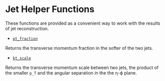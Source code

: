 # Jet Helper Functions

These functions are provided as a convenient way to work with the results of jet
reconstruction.

- [`pt_fraction`](@ref)

Returns the transverse momentum fraction in the softer of the two jets.

- [`kt_scale`](@ref)

Returns the transverse momentum scale between two jets, the product of the
smaller ``p_T`` and the angular separation in the the η-ϕ plane.
